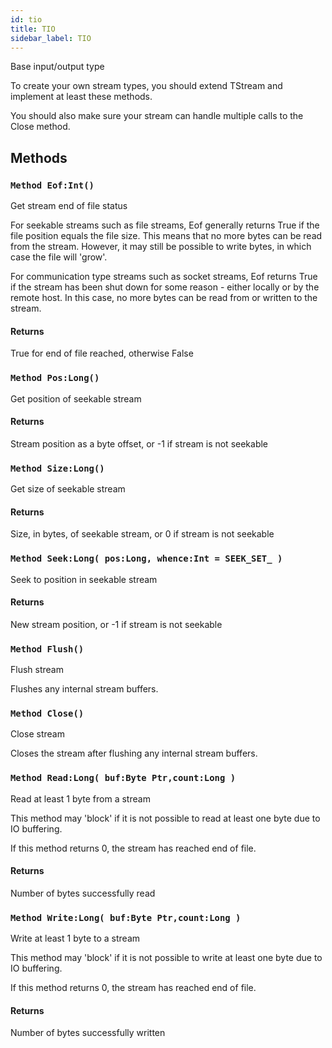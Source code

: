 ```yaml
---
id: tio
title: TIO
sidebar_label: TIO
---
```


Base input/output type



To create your own stream types, you should extend TStream and implement
at least these methods.

You should also make sure your stream can handle multiple calls to the Close method.


## Methods

### `Method Eof:Int()`

Get stream end of file status


For seekable streams such as file streams, Eof generally returns True if the file
position equals the file size. This means that no more bytes can be read from the
stream. However, it may still be possible to write bytes, in which case the file will
'grow'.

For communication type streams such as socket streams, Eof returns True if the stream
has been shut down for some reason - either locally or by the remote host. In this case,
no more bytes can be read from or written to the stream.


#### Returns
True for end of file reached, otherwise False



### `Method Pos:Long()`

Get position of seekable stream

#### Returns
Stream position as a byte offset, or -1 if stream is not seekable



### `Method Size:Long()`

Get size of seekable stream

#### Returns
Size, in bytes, of seekable stream, or 0 if stream is not seekable



### `Method Seek:Long( pos:Long, whence:Int = SEEK_SET_ )`

Seek to position in seekable stream

#### Returns
New stream position, or -1 if stream is not seekable



### `Method Flush()`

Flush stream


Flushes any internal stream buffers.



### `Method Close()`

Close stream


Closes the stream after flushing any internal stream buffers.



### `Method Read:Long( buf:Byte Ptr,count:Long )`

Read at least 1 byte from a stream


This method may 'block' if it is not possible to read at least one byte due to IO
buffering.

If this method returns 0, the stream has reached end of file.


#### Returns
Number of bytes successfully read



### `Method Write:Long( buf:Byte Ptr,count:Long )`

Write at least 1 byte to a stream


This method may 'block' if it is not possible to write at least one byte due to IO
buffering.

If this method returns 0, the stream has reached end of file.


#### Returns
Number of bytes successfully written



